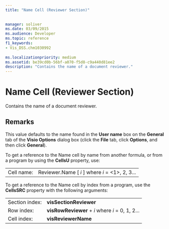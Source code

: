 ```yaml
---
title: "Name Cell (Reviewer Section)"
 
 
manager: soliver
ms.date: 03/09/2015
ms.audience: Developer
ms.topic: reference
f1_keywords:
- Vis_DSS.chm1030992
 
ms.localizationpriority: medium
ms.assetid: be39cd0b-56bf-a070-f5d8-c9a440d81ee2
description: "Contains the name of a document reviewer."
---
```


# Name Cell (Reviewer Section)

Contains the name of a document reviewer.
  
## Remarks

 This value defaults to the name found in the **User name** box on the **General** tab of the **Visio Options** dialog box (click the **File** tab, click **Options**, and then click **General**). 
  
To get a reference to the Name cell by name from another formula, or from a program by using the **CellsU** property, use: 
  
|||
|:-----|:-----|
| Cell name:  <br/> | Reviewer.Name [  *i*  ] where  *i*  = <1>, 2, 3...  <br/> |
   
To get a reference to the Name cell by index from a program, use the **CellsSRC** property with the following arguments: 
  
|||
|:-----|:-----|
| Section index:  <br/> |**visSectionReviewer** <br/> |
| Row index:  <br/> |**visRowReviewer** +  *i*  where  *i*  = 0, 1, 2...  <br/> |
| Cell index:  <br/> |**visReviewerName** <br/> |
   


